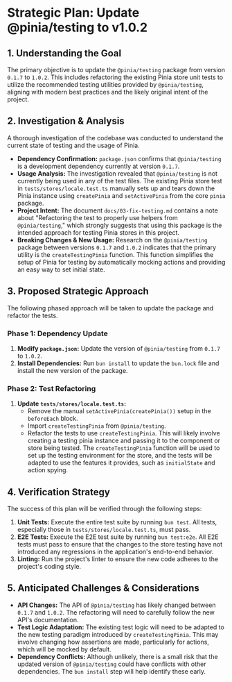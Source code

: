 # Strategic Plan: Update @pinia/testing to v1.0.2

## 1. Understanding the Goal

The primary objective is to update the `@pinia/testing` package from version `0.1.7` to `1.0.2`. This includes refactoring the existing Pinia store unit tests to utilize the recommended testing utilities provided by `@pinia/testing`, aligning with modern best practices and the likely original intent of the project.

## 2. Investigation & Analysis

A thorough investigation of the codebase was conducted to understand the current state of testing and the usage of Pinia.

*   **Dependency Confirmation:** `package.json` confirms that `@pinia/testing` is a development dependency currently at version `0.1.7`.
*   **Usage Analysis:** The investigation revealed that `@pinia/testing` is not currently being used in any of the test files. The existing Pinia store test in `tests/stores/locale.test.ts` manually sets up and tears down the Pinia instance using `createPinia` and `setActivePinia` from the core `pinia` package.
*   **Project Intent:** The document `docs/03-fix-testing.md` contains a note about "Refactoring the test to properly use helpers from `@pinia/testing`," which strongly suggests that using this package is the intended approach for testing Pinia stores in this project.
*   **Breaking Changes & New Usage:** Research on the `@pinia/testing` package between versions `0.1.7` and `1.0.2` indicates that the primary utility is the `createTestingPinia` function. This function simplifies the setup of Pinia for testing by automatically mocking actions and providing an easy way to set initial state.

## 3. Proposed Strategic Approach

The following phased approach will be taken to update the package and refactor the tests.

### Phase 1: Dependency Update

1.  **Modify `package.json`:** Update the version of `@pinia/testing` from `0.1.7` to `1.0.2`.
2.  **Install Dependencies:** Run `bun install` to update the `bun.lock` file and install the new version of the package.

### Phase 2: Test Refactoring

1.  **Update `tests/stores/locale.test.ts`:**
    *   Remove the manual `setActivePinia(createPinia())` setup in the `beforeEach` block.
    *   Import `createTestingPinia` from `@pinia/testing`.
    *   Refactor the tests to use `createTestingPinia`. This will likely involve creating a testing pinia instance and passing it to the component or store being tested. The `createTestingPinia` function will be used to set up the testing environment for the store, and the tests will be adapted to use the features it provides, such as `initialState` and action spying.

## 4. Verification Strategy

The success of this plan will be verified through the following steps:

1.  **Unit Tests:** Execute the entire test suite by running `bun test`. All tests, especially those in `tests/stores/locale.test.ts`, must pass.
2.  **E2E Tests:** Execute the E2E test suite by running `bun test:e2e`. All E2E tests must pass to ensure that the changes to the store testing have not introduced any regressions in the application's end-to-end behavior.
3.  **Linting:** Run the project's linter to ensure the new code adheres to the project's coding style.

## 5. Anticipated Challenges & Considerations

*   **API Changes:** The API of `@pinia/testing` has likely changed between `0.1.7` and `1.0.2`. The refactoring will need to carefully follow the new API's documentation.
*   **Test Logic Adaptation:** The existing test logic will need to be adapted to the new testing paradigm introduced by `createTestingPinia`. This may involve changing how assertions are made, particularly for actions, which will be mocked by default.
*   **Dependency Conflicts:** Although unlikely, there is a small risk that the updated version of `@pinia/testing` could have conflicts with other dependencies. The `bun install` step will help identify these early.
